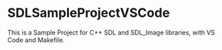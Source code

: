 # SDLSampleProjectVSCode
This is a Sample Project for C++ SDL and SDL_Image libraries, with VS Code and Makefile.
